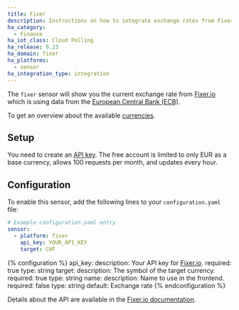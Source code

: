 ```yaml
---
title: Fixer
description: Instructions on how to integrate exchange rates from Fixer.io within Home Assistant.
ha_category:
  - Finance
ha_iot_class: Cloud Polling
ha_release: 0.23
ha_domain: fixer
ha_platforms:
  - sensor
ha_integration_type: integration
---
```


The `fixer` sensor will show you the current exchange rate from [Fixer.io](https://fixer.io/) which is using data from the [European Central Bank (ECB)](https://www.ecb.europa.eu).

To get an overview about the available [currencies](https://fixer.io/symbols).

## Setup

You need to create an [API key](https://fixer.io/product). The free account is limited to only EUR as a base currency, allows 100 requests per month, and updates every hour.

## Configuration

To enable this sensor, add the following lines to your `configuration.yaml` file:

```yaml
# Example configuration.yaml entry
sensor:
  - platform: fixer
    api_key: YOUR_API_KEY
    target: CHF
```

{% configuration %}
api_key:
  description: Your API key for [Fixer.io](https://fixer.io/).
  required: true
  type: string
target:
  description: The symbol of the target currency.
  required: true
  type: string
name:
  description: Name to use in the frontend.
  required: false
  type: string
  default: Exchange rate
{% endconfiguration %}

Details about the API are available in the [Fixer.io documentation](https://fixer.io/documentation).
